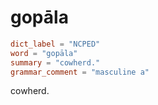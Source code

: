 # gopāla

``` toml
dict_label = "NCPED"
word = "gopāla"
summary = "cowherd."
grammar_comment = "masculine a"
```

cowherd.

